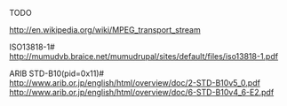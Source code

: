 TODO

http://en.wikipedia.org/wiki/MPEG_transport_stream

ISO13818-1# http://mumudvb.braice.net/mumudrupal/sites/default/files/iso13818-1.pdf

ARIB STD-B10(pid=0x11)# http://www.arib.or.jp/english/html/overview/doc/2-STD-B10v5_0.pdf
                        http://www.arib.or.jp/english/html/overview/doc/6-STD-B10v4_6-E2.pdf
